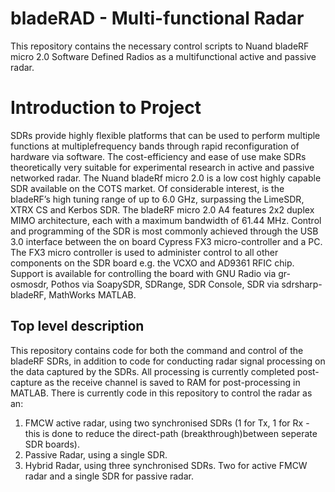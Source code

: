# bladeRAD - Multi-functional Radar
This repository contains the necessary control scripts to Nuand bladeRF micro 2.0 Software Defined Radios as a multifunctional active and passive radar.  

# Introduction to Project 
SDRs provide highly flexible platforms that can be used to perform multiple functions at multiplefrequency bands through rapid reconfiguration of hardware via software. The cost-efficiency and ease of use make SDRs theoretically very suitable for experimental research in active and passive networked radar. The Nuand bladeRf micro 2.0 is a low cost highly capable SDR available on the COTS market. Of considerable interest, is the bladeRF’s high tuning range of up to 6.0 GHz, surpassing the LimeSDR, XTRX CS and Kerbos SDR. The bladeRF micro 2.0 A4 features 2x2 duplex MIMO architecture, each with a maximum bandwidth of 61.44 MHz. Control and programming of the SDR is most commonly achieved through the USB 3.0 interface between the on board Cypress FX3 micro-controller and a PC. The FX3 micro controller is used to administer control to all other components on the SDR board e.g. the VCXO and AD9361 RFIC chip. Support is available for controlling the board with GNU Radio via gr-osmosdr, Pothos via SoapySDR, SDRange, SDR Console, SDR via sdrsharp-bladeRF, MathWorks MATLAB.

## Top level description
This repository contains code for both the command and control of the bladeRF SDRs, in addition to code for conducting radar signal processing on the data captured by the SDRs. All processing is currently completed post-capture as the receive channel is saved to RAM for post-processing in MATLAB. 
There is currently code in this repository to control the radar as an:

1. FMCW active radar, using two synchronised SDRs (1 for Tx, 1 for Rx - this is done to reduce the direct-path (breakthrough)between seperate SDR boards). 
2. Passive Radar, using a single SDR. 
3. Hybrid Radar, using three synchronised SDRs. Two for active FMCW radar and a single SDR for passive radar.  
